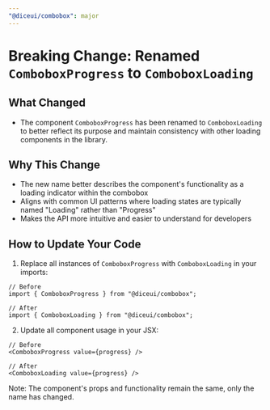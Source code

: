 ```yaml
---
"@diceui/combobox": major
---
```


# Breaking Change: Renamed `ComboboxProgress` to `ComboboxLoading`

## What Changed
- The component `ComboboxProgress` has been renamed to `ComboboxLoading` to better reflect its purpose and maintain consistency with other loading components in the library.

## Why This Change
- The new name better describes the component's functionality as a loading indicator within the combobox
- Aligns with common UI patterns where loading states are typically named "Loading" rather than "Progress"
- Makes the API more intuitive and easier to understand for developers

## How to Update Your Code
1. Replace all instances of `ComboboxProgress` with `ComboboxLoading` in your imports:
```tsx
// Before
import { ComboboxProgress } from "@diceui/combobox";

// After
import { ComboboxLoading } from "@diceui/combobox";
```

2. Update all component usage in your JSX:
```tsx
// Before
<ComboboxProgress value={progress} />

// After
<ComboboxLoading value={progress} />
```

Note: The component's props and functionality remain the same, only the name has changed.
